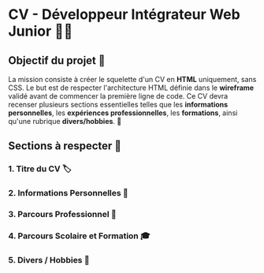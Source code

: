 # CV - Développeur Intégrateur Web Junior 👨‍💻

## Objectif du projet 🎯

La mission consiste à créer le squelette d'un CV en **HTML** uniquement, sans CSS. Le but est de respecter l'architecture HTML définie dans le **wireframe** validé avant de commencer la première ligne de code. Ce CV devra recenser plusieurs sections essentielles telles que les **informations personnelles**, les **expériences professionnelles**, les **formations**, ainsi qu'une rubrique **divers/hobbies**. 📄

## Sections à respecter 📑

### 1. Titre du CV 🏷️
### 2. Informations Personnelles 👤
### 3. Parcours Professionnel 💼
### 4. Parcours Scolaire et Formation 🎓
### 5. Divers / Hobbies 🏅
